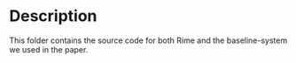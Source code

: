 # Description
This folder contains the source code for both Rime and the baseline-system we used in the paper.